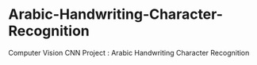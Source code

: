 # Arabic-Handwriting-Character-Recognition
Computer Vision CNN Project : Arabic Handwriting Character Recognition 
